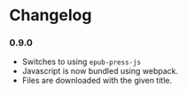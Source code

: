 # Changelog

### 0.9.0
- Switches to using `epub-press-js`
- Javascript is now bundled using webpack.
- Files are downloaded with the given title.
